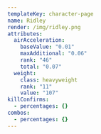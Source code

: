 ```yaml
---
templateKey: character-page
name: Ridley
render: /img/ridley.png
attributes:
  airAcceleration:
    baseValue: "0.01"
    maxAdditional: "0.06"
    rank: "46"
    total: "0.07"
  weight:
    class: heavyweight
    rank: "11"
    value: "107"
killConfirms:
  - percentages: {}
combos:
  - percentages: {}
---
```

